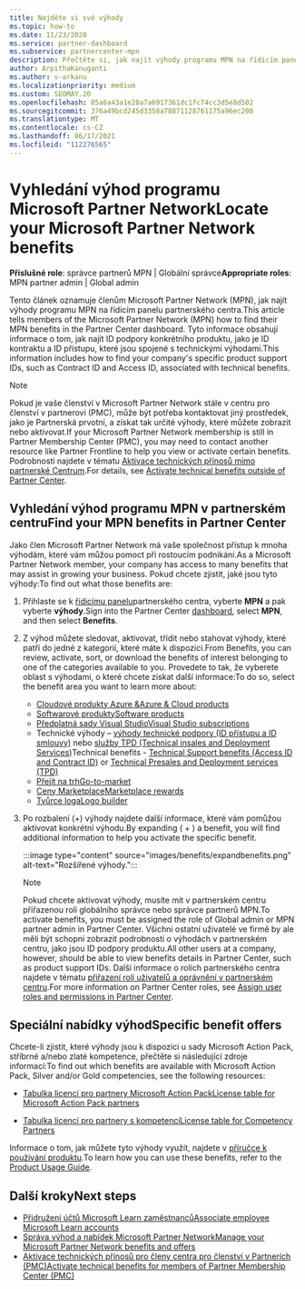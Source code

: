 ```yaml
---
title: Najděte si své výhody
ms.topic: how-to
ms.date: 11/23/2020
ms.service: partner-dashboard
ms.subservice: partnercenter-mpn
description: Přečtěte si, jak najít výhody programu MPN na řídicím panelu partnerského centra. Obsahuje informace o tom, jak najít ID vašeho přístupu a ID smlouvy pro technické výhody.
author: ArpithaKanuganti
ms.author: v-arkanu
ms.localizationpriority: medium
ms.custom: SEOMAY.20
ms.openlocfilehash: 85a6a43a1e28a7a6917361dc1fc74cc3d5e8d502
ms.sourcegitcommit: 376a49bcd245d3358a78871128761175a96ec200
ms.translationtype: MT
ms.contentlocale: cs-CZ
ms.lasthandoff: 06/17/2021
ms.locfileid: "112276565"
---
```

# <a name="locate-your-microsoft-partner-network-benefits"></a><span data-ttu-id="c87e7-104">Vyhledání výhod programu Microsoft Partner Network</span><span class="sxs-lookup"><span data-stu-id="c87e7-104">Locate your Microsoft Partner Network benefits</span></span> 

<span data-ttu-id="c87e7-105">**Příslušné role**: správce partnerů MPN | Globální správce</span><span class="sxs-lookup"><span data-stu-id="c87e7-105">**Appropriate roles**: MPN partner admin | Global admin</span></span>

<span data-ttu-id="c87e7-106">Tento článek oznamuje členům Microsoft Partner Network (MPN), jak najít výhody programu MPN na řídicím panelu partnerského centra.</span><span class="sxs-lookup"><span data-stu-id="c87e7-106">This article tells members of the Microsoft Partner Network (MPN) how to find their MPN benefits in the Partner Center dashboard.</span></span> <span data-ttu-id="c87e7-107">Tyto informace obsahují informace o tom, jak najít ID podpory konkrétního produktu, jako je ID kontraktu a ID přístupu, které jsou spojené s technickými výhodami.</span><span class="sxs-lookup"><span data-stu-id="c87e7-107">This information includes how to find your company's specific product support IDs, such as Contract ID and Access ID, associated with technical benefits.</span></span>

>[!NOTE]
> <span data-ttu-id="c87e7-108">Pokud je vaše členství v Microsoft Partner Network stále v centru pro členství v partnerovi (PMC), může být potřeba kontaktovat jiný prostředek, jako je Partnerská prvotní, a získat tak určité výhody, které můžete zobrazit nebo aktivovat.</span><span class="sxs-lookup"><span data-stu-id="c87e7-108">If your Microsoft Partner Network membership is still in Partner Membership Center (PMC), you may need to contact another resource like Partner Frontline to help you view or activate certain benefits.</span></span> <span data-ttu-id="c87e7-109">Podrobnosti najdete v tématu [Aktivace technických přínosů mimo partnerské Centrum](partner-membership-center-tech-benefits-activate.md).</span><span class="sxs-lookup"><span data-stu-id="c87e7-109">For details, see [Activate technical benefits outside of Partner Center](partner-membership-center-tech-benefits-activate.md).</span></span>

## <a name="find-your-mpn-benefits-in-partner-center"></a><span data-ttu-id="c87e7-110">Vyhledání výhod programu MPN v partnerském centru</span><span class="sxs-lookup"><span data-stu-id="c87e7-110">Find your MPN benefits in Partner Center</span></span>

<span data-ttu-id="c87e7-111">Jako člen Microsoft Partner Network má vaše společnost přístup k mnoha výhodám, které vám můžou pomoct při rostoucím podnikání.</span><span class="sxs-lookup"><span data-stu-id="c87e7-111">As a Microsoft Partner Network member, your company has access to many benefits that may assist in growing your business.</span></span> <span data-ttu-id="c87e7-112">Pokud chcete zjistit, jaké jsou tyto výhody:</span><span class="sxs-lookup"><span data-stu-id="c87e7-112">To find out what those benefits are:</span></span>

1. <span data-ttu-id="c87e7-113">Přihlaste se k [řídicímu panelu](https://partner.microsoft.com/dashboard/home)partnerského centra, vyberte **MPN** a pak vyberte **výhody**.</span><span class="sxs-lookup"><span data-stu-id="c87e7-113">Sign into the Partner Center [dashboard](https://partner.microsoft.com/dashboard/home), select **MPN**, and then select **Benefits**.</span></span>

2. <span data-ttu-id="c87e7-114">Z výhod můžete sledovat, aktivovat, třídit nebo stahovat výhody, které patří do jedné z kategorií, které máte k dispozici.</span><span class="sxs-lookup"><span data-stu-id="c87e7-114">From Benefits, you can review, activate, sort, or download the benefits of interest belonging to one of the categories available to you.</span></span> <span data-ttu-id="c87e7-115">Provedete to tak, že vyberete oblast s výhodami, o které chcete získat další informace:</span><span class="sxs-lookup"><span data-stu-id="c87e7-115">To do so, select the benefit area you want to learn more about:</span></span>

   - [<span data-ttu-id="c87e7-116">Cloudové produkty Azure &</span><span class="sxs-lookup"><span data-stu-id="c87e7-116">Azure & Cloud products</span></span>](mpn-benefits-azure-cloud.md)
   - [<span data-ttu-id="c87e7-117">Softwarové produkty</span><span class="sxs-lookup"><span data-stu-id="c87e7-117">Software products</span></span>](mpn-benefits-software.md)
   - [<span data-ttu-id="c87e7-118">Předplatná sady Visual Studio</span><span class="sxs-lookup"><span data-stu-id="c87e7-118">Visual Studio subscriptions</span></span>](mpn-benefits-visual-studio.md)
   - <span data-ttu-id="c87e7-119">Technické výhody – [výhody technické podpory (ID přístupu a ID smlouvy)](mpn-benefits-technical-support.md) nebo [služby TPD (Technical insales and Deployment Services)](technical-benefits.md)</span><span class="sxs-lookup"><span data-stu-id="c87e7-119">Technical benefits - [Technical Support benefits (Access ID and Contract ID)](mpn-benefits-technical-support.md) or [Technical Presales and Deployment services (TPD)](technical-benefits.md)</span></span>
   - [<span data-ttu-id="c87e7-120">Přejít na trh</span><span class="sxs-lookup"><span data-stu-id="c87e7-120">Go-to-market</span></span>](mpn-learn-about-go-to-market-benefits.md)
   - [<span data-ttu-id="c87e7-121">Ceny Marketplace</span><span class="sxs-lookup"><span data-stu-id="c87e7-121">Marketplace rewards</span></span>](marketplace-rewards.md)
   - [<span data-ttu-id="c87e7-122">Tvůrce loga</span><span class="sxs-lookup"><span data-stu-id="c87e7-122">Logo builder</span></span>](mpn-logo-builder.md)

3. <span data-ttu-id="c87e7-123">Po rozbalení (+) výhody najdete další informace, které vám pomůžou aktivovat konkrétní výhodu.</span><span class="sxs-lookup"><span data-stu-id="c87e7-123">By expanding ( + ) a benefit, you will find additional information to help you activate the specific benefit.</span></span>

   :::image type="content" source="images/benefits/expandbenefits.png" alt-text="Rozšířené výhody.":::

   > [!NOTE]
   > <span data-ttu-id="c87e7-125">Pokud chcete aktivovat výhody, musíte mít v partnerském centru přiřazenou roli globálního správce nebo správce partnerů MPN.</span><span class="sxs-lookup"><span data-stu-id="c87e7-125">To activate benefits, you must be assigned the role of Global admin or MPN partner admin in Partner Center.</span></span> <span data-ttu-id="c87e7-126">Všichni ostatní uživatelé ve firmě by ale měli být schopni zobrazit podrobnosti o výhodách v partnerském centru, jako jsou ID podpory produktu.</span><span class="sxs-lookup"><span data-stu-id="c87e7-126">All other users at a company, however, should be able to view benefits details in Partner Center, such as product support IDs.</span></span> <span data-ttu-id="c87e7-127">Další informace o rolích partnerského centra najdete v tématu [přiřazení rolí uživatelů a oprávnění v partnerském centru](permissions-overview.md).</span><span class="sxs-lookup"><span data-stu-id="c87e7-127">For more information on Partner Center roles, see [Assign user roles and permissions in Partner Center](permissions-overview.md).</span></span>

## <a name="specific-benefit-offers"></a><span data-ttu-id="c87e7-128">Speciální nabídky výhod</span><span class="sxs-lookup"><span data-stu-id="c87e7-128">Specific benefit offers</span></span>

<span data-ttu-id="c87e7-129">Chcete-li zjistit, které výhody jsou k dispozici u sady Microsoft Action Pack, stříbrné a/nebo zlaté kompetence, přečtěte si následující zdroje informací:</span><span class="sxs-lookup"><span data-stu-id="c87e7-129">To find out which benefits are available with Microsoft Action Pack, Silver and/or Gold competencies, see the following resources:</span></span>

- [<span data-ttu-id="c87e7-130">Tabulka licencí pro partnery Microsoft Action Pack</span><span class="sxs-lookup"><span data-stu-id="c87e7-130">License table for Microsoft Action Pack partners</span></span>](https://assetsprod.microsoft.com/en-us/microsoft-action-pack-license-table.pdf)

- [<span data-ttu-id="c87e7-131">Tabulka licencí pro partnery s kompetencí</span><span class="sxs-lookup"><span data-stu-id="c87e7-131">License table for Competency Partners</span></span>](https://assetsprod.microsoft.com/mpn-maps-software-iur-competency-license-table.docx)

<span data-ttu-id="c87e7-132">Informace o tom, jak můžete tyto výhody využít, najdete v [příručce k používání produktu](https://assets.microsoft.com/MPN-MAPS-Product-Usage-Guide.pdf).</span><span class="sxs-lookup"><span data-stu-id="c87e7-132">To learn how you can use these benefits,  refer to the [Product Usage Guide](https://assets.microsoft.com/MPN-MAPS-Product-Usage-Guide.pdf).</span></span>

## <a name="next-steps"></a><span data-ttu-id="c87e7-133">Další kroky</span><span class="sxs-lookup"><span data-stu-id="c87e7-133">Next steps</span></span>

- [<span data-ttu-id="c87e7-134">Přidružení účtů Microsoft Learn zaměstnanců</span><span class="sxs-lookup"><span data-stu-id="c87e7-134">Associate employee Microsoft Learn accounts</span></span>](ms-learn-associate.md)
- [<span data-ttu-id="c87e7-135">Správa výhod a nabídek Microsoft Partner Network</span><span class="sxs-lookup"><span data-stu-id="c87e7-135">Manage your Microsoft Partner Network benefits and offers</span></span>](manage-your-partner-network-benefits.md)
- [<span data-ttu-id="c87e7-136">Aktivace technických přínosů pro členy centra pro členství v Partnerích (PMC)</span><span class="sxs-lookup"><span data-stu-id="c87e7-136">Activate technical benefits for members of Partner Membership Center (PMC)</span></span>](partner-membership-center-tech-benefits-activate.md)
